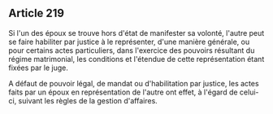 Article 219
----
Si l'un des époux se trouve hors d'état de manifester sa volonté, l'autre peut
se faire habiliter par justice à le représenter, d'une manière générale, ou pour
certains actes particuliers, dans l'exercice des pouvoirs résultant du régime
matrimonial, les conditions et l'étendue de cette représentation étant fixées
par le juge.

A défaut de pouvoir légal, de mandat ou d'habilitation par justice, les actes
faits par un époux en représentation de l'autre ont effet, à l'égard de
celui-ci, suivant les règles de la gestion d'affaires.
